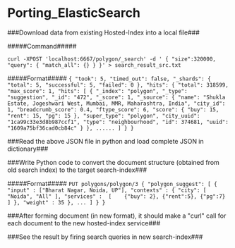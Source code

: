 # Porting_ElasticSearch

###Download data from existing Hosted-Index into a local file###

#####Command#####

`curl -XPOST 'localhost:6667/polygon/_search' -d '
{ "size":320000,
  "query": {
      "match_all": {}
   }
}' > search_result_src.txt`

#####Format#####
`{
   "took": 5,
   "timed_out": false,
   "_shards": {
      "total": 5,
      "successful": 5,
      "failed": 0
   },
   "hits": {
      "total": 318599,
      "max_score": 1,
      "hits": [
         {
            "_index": "polygon",
            "_type": "suggestion",
            "_id": "472",
            "_score": 1,
            "_source": {
               "name": "Shukla Estate, Jogeshwari West, Mumbai, MMR, Maharashtra, India",
               "city_id": 1,
               "breadcrumb_score": 0.4,
               "ftype_score": 6,
               "score": {
                  "buy": 15,
                  "rent": 15,
                  "pg": 15
               },
               "super_type": "polygon",
               "city_uuid": "1ca99c33e3d8b987ccf1",
               "type": "neighbourhood",
               "id": 374681,
               "uuid": "1609a75bf36cad0cb84c"
            }
         },
         ......
        ]
    }
}`


###Read the above JSON file in python and load complete JSON in dictionary###

###Write Python code to convert the document structure (obtained from old search index) to the target search-index###

#####Format#####
`PUT polygons/polygon/3
{
    "polygon_suggest": [
        {
            "input" : ["Bharat Nagar, Noida, UP"],
            "contexts" : {
            "city": [ "Noida", "All" ],
            "services" : 
                    [   
                        {"buy": 2},
                        {"rent":5},
                        {"pg":7}
                    ]
            },
            "weight" : 35
        },
        ...
        ]
    }
}
`

###After forming document (in new format), it should make a "curl" call for each document to the new hosted-index service###


###See the result by firing search queries in new search-index###
	
